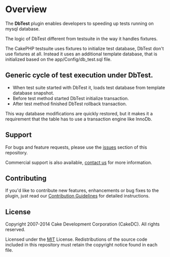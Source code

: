 Overview
========

The **DbTest** plugin enables developers to speeding up tests running on mysql database.

The logic of DbTest different from testsuite in the way it handles fixtures.

The CakePHP testsuite uses fixtures to initialize test database, DbTest don't use fixtures at all.
Instead it uses an additional template database, that is initialized based on the app/Config/db_test.sql file.

Generic cycle of test execution under DbTest.
--------------------------------------------------------------

* When test suite started with DbTest it, loads test database from template database snapshot.
* Before test method started DbTest initialize transaction.
* After test method finished DbTest rollback transaction.

This way database modifications are quickly restored, but it makes it a requirement that the table has to use a transaction engine like InnoDb.

Support
-----------

For bugs and feature requests, please use the [issues](https://git.cakedc.com/cakedc/db_test/issues) section of this repository.

Commercial support is also available, [contact us](http://cakedc.com/contact) for more information.

Contributing
------------

If you'd like to contribute new features, enhancements or bug fixes to the plugin, just read our [Contribution Guidelines](http://cakedc.com/plugins) for detailed instructions.

License
-------

Copyright 2007-2014 Cake Development Corporation (CakeDC). All rights reserved.

Licensed under the [MIT](http://www.opensource.org/licenses/mit-license.php) License. Redistributions of the source code included in this repository must retain the copyright notice found in each file.
